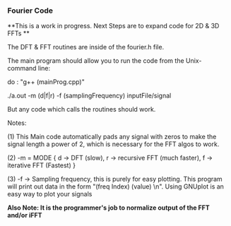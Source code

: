 ### Fourier Code

**This is a work in progress. Next Steps are to expand code for 2D & 3D FFTs **

The DFT & FFT routines are inside of the fourier.h file. 

The main program should allow you to run the code from the Unix-command line:

do : "g++ (mainProg.cpp)"

./a.out -m (d|f|r) -f (samplingFrequency) inputFile/signal

But any code which calls the routines should work. 

Notes:

(1) This Main code automatically pads any signal with zeros to make the signal length a power of 2,
which is necessary for the FFT algos to work.

(2) -m = MODE { d -> DFT (slow), r -> recursive FFT (much faster), f -> iterative FFT (Fastest) }

(3) -f -> Sampling frequency, this is purely for easy plotting. This program will print out 
data in the form "(freq Index) (value) \n". Using GNUplot is an easy way to plot your signals 

**Also Note: It is the programmer's job to normalize output of the FFT and/or iFFT** 

